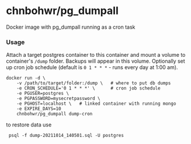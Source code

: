 chnbohwr/pg_dumpall
================

Docker image with pg_dumpall running as a cron task

### Usage

Attach a target postgres container to this container and mount a volume to container's `/dump` folder. Backups will appear in this volume. Optionally set up cron job schedule (default is `0 1 * * *` - runs every day at 1:00 am).

```
docker run -d \
    -v /path/to/target/folder:/dump \   # where to put db dumps
    -e CRON_SCHEDULE='0 1 * * *' \      # cron job schedule
    -e PGUSER=postgres \
    -e PGPASSWORD=mysecretpassword \
    -e PGHOST=localhost \   # linked container with running mongo
    -e EXPIRE_DAYS=10
    chnbohwr/pg_dumpall dump-cron
```

to restore data use 
```
 psql -f dump-20211014_140501.sql -U postgres
```